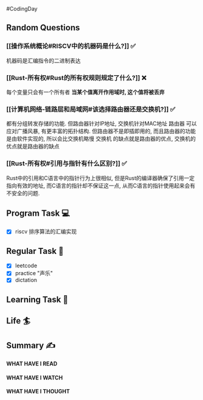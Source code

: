 #CodingDay 
## Random Questions
### [[操作系统概论#RISCV中的机器码是什么?]] ✅
机器码是汇编指令的二进制表达

### [[Rust-所有权#Rust的所有权规则规定了什么?]] ❌
每个变量只会有一个所有者
**当某个值离开作用域时, 这个值将被丢弃**

### [[计算机网络-链路层和局域网#该选择路由器还是交换机?]] ✅
都有分组转发存储的功能. 但路由器针对IP地址, 交换机针对MAC地址
路由器 可以应对广播风暴, 有更丰富的拓扑结构. 但路由器不是即插即用的, 而且路由器的功能是由软件实现的, 所以会比交换机略慢
交换机 的缺点就是路由器的优点, 交换机的优点就是路由器的缺点

### [[Rust-所有权#引用与指针有什么区别?]] ✅
Rust中的引用和C语言中的指针行为上很相似, 但是Rust的编译器确保了引用一定指向有效的地址, 而C语言的指针却不保证这一点, 从而C语言的指针使用起来会有不安全的问题.



## Program Task  💻
- [x] riscv 排序算法的汇编实现

## Regular Task  🤡
- [x] leetcode
- [x] practice "声乐"
- [x] dictation

## Learning Task 🎯

## Life 🏄

## Summary ✍
####  WHAT HAVE I READ

#### WHAT HAVE I WATCH

#### WHAT HAVE I THOUGHT
